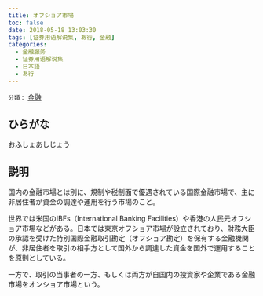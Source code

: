 ```yaml
---
title: オフショア市場
toc: false
date: 2018-05-18 13:03:30
tags: [证券用语解说集, あ行, 金融]
categories:
  - 金融服务
  - 证券用语解说集
  - 日本語
  - あ行
---
```


`分類：` [金融](/tags/金融/)

## ひらがな

おふしょあしじょう

## 説明

国内の金融市場とは別に、規制や税制面で優遇されている国際金融市場で、主に非居住者が資金の調達や運用を行う市場のこと。

世界では米国のIBFs（International Banking Facilities）や香港の人民元オフショア市場などがある。日本では東京オフショア市場が設立されており、財務大臣の承認を受けた特別国際金融取引勘定（オフショア勘定）を保有する金融機関が、非居住者を取引の相手方として国外から調達した資金を国外で運用することを原則としている。

一方で、取引の当事者の一方、もしくは両方が自国内の投資家や企業である金融市場をオンショア市場という。
